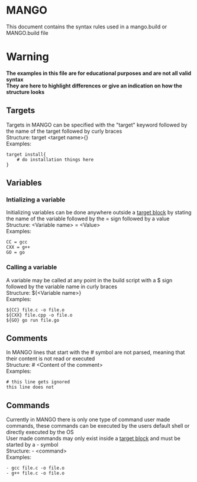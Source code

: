 # MANGO
This document contains the syntax rules used in a mango.build or MANGO.build file

# Warning
**The examples in this file are for educational purposes and are not all valid syntax**  
**They are here to highlight differences or give an indication on how the structure looks**

## Targets
Targets in MANGO can be specified with the "target" keyword followed by the name of the target followed by curly braces  
Structure: target <target name\>{}  
Examples:
```MANGO syntax
target install{
	# do installation things here
}
```

## Variables

### Intializing a variable
Initializing variables can be done anywhere outside a [target block]() by stating the name of the variable followed by the = sign followed by a value  
Structure: <Variable name\> = <Value\>  
Examples:
```MANGO syntax
CC = gcc
CXX = g++
GO = go
```

### Calling a variable
A variable may be called at any point in the build script with a \$ sign followed by the variable name in curly braces  
Structure: ${<Variable name\>}  
Examples:
```MANGO Syntax
${CC} file.c -o file.o
${CXX} file.cpp -o file.o
${GO} go run file.go
```

## Comments
In MANGO lines that start with the # symbol are not parsed, meaning that their content is not read or executed     
Structure: # <Content of the comment\>  
Examples: 
```MANGO syntax
# this line gets ignored
this line does not
```

## Commands
Currently in MANGO there is only one type of command user made commands, these commands can be executed by the users default shell or directly executed by the OS    
User made commands may only exist inside a [target block]() and must be started by a - symbol  
Structure: - <command\>  
Examples:
```MANGO syntax
- gcc file.c -o file.o
- g++ file.c -o file.o
```
